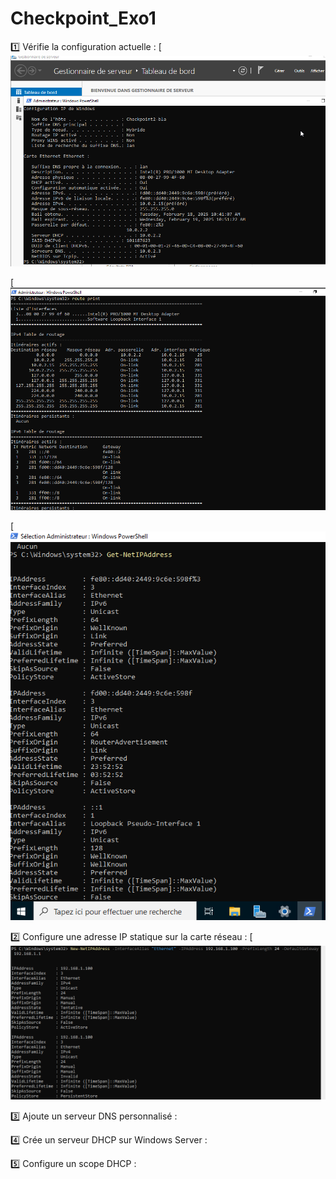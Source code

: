 # Checkpoint_Exo1
1️⃣ Vérifie la configuration actuelle :
[![verif_config](https://github.com/fcisse-c/Checkpoint_Exo1/blob/main/verif_config.png)

[![route_print](https://github.com/fcisse-c/Checkpoint_Exo1/blob/main/route_print.png)

[![Get-NetIPAdress](https://github.com/fcisse-c/Checkpoint_Exo1/blob/main/Get-NetIPAdress.png)


2️⃣ Configure une adresse IP statique sur la carte réseau :
[![Config_IP_statique](https://github.com/fcisse-c/Checkpoint_Exo1/blob/main/Config_IP_statique%20.png)

3️⃣ Ajoute un serveur DNS personnalisé :

4️⃣ Crée un serveur DHCP sur Windows Server :

5️⃣ Configure un scope DHCP :
